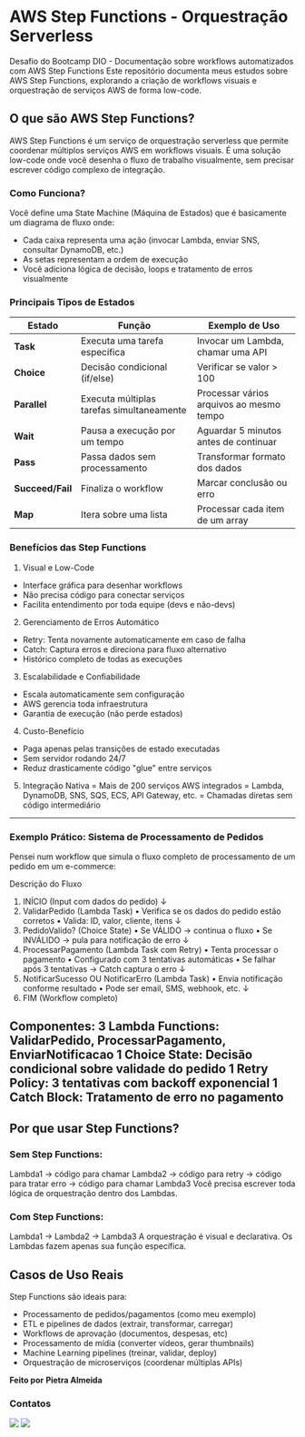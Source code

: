 #  AWS Step Functions - Orquestração Serverless

Desafio do Bootcamp DIO - Documentação sobre workflows automatizados com AWS Step Functions
Este repositório documenta meus estudos sobre AWS Step Functions, explorando a criação de workflows visuais e orquestração de serviços AWS de forma low-code.

## O que são AWS Step Functions?
AWS Step Functions é um serviço de orquestração serverless que permite coordenar múltiplos serviços AWS em workflows visuais. É uma solução low-code onde você desenha o fluxo de trabalho visualmente, sem precisar escrever código complexo de integração.

### Como Funciona?
Você define uma State Machine (Máquina de Estados) que é basicamente um diagrama de fluxo onde:

- Cada caixa representa uma ação (invocar Lambda, enviar SNS, consultar DynamoDB, etc.)
- As setas representam a ordem de execução
- Você adiciona lógica de decisão, loops e tratamento de erros visualmente

### Principais Tipos de Estados

| Estado | Função | Exemplo de Uso |
|--------|--------|----------------|
| **Task** | Executa uma tarefa específica | Invocar um Lambda, chamar uma API |
| **Choice** | Decisão condicional (if/else) | Verificar se valor > 100 |
| **Parallel** | Executa múltiplas tarefas simultaneamente | Processar vários arquivos ao mesmo tempo |
| **Wait** | Pausa a execução por um tempo | Aguardar 5 minutos antes de continuar |
| **Pass** | Passa dados sem processamento | Transformar formato dos dados |
| **Succeed/Fail** | Finaliza o workflow | Marcar conclusão ou erro |
| **Map** | Itera sobre uma lista | Processar cada item de um array |

### Benefícios das Step Functions

 1. Visual e Low-Code
- Interface gráfica para desenhar workflows
- Não precisa código para conectar serviços
- Facilita entendimento por toda equipe (devs e não-devs)

 2. Gerenciamento de Erros Automático
- Retry: Tenta novamente automaticamente em caso de falha
- Catch: Captura erros e direciona para fluxo alternativo
- Histórico completo de todas as execuções

3. Escalabilidade e Confiabilidade
- Escala automaticamente sem configuração
- AWS gerencia toda infraestrutura
- Garantia de execução (não perde estados)

4. Custo-Benefício
- Paga apenas pelas transições de estado executadas
- Sem servidor rodando 24/7
- Reduz drasticamente código "glue" entre serviços

 5. Integração Nativa
= Mais de 200 serviços AWS integrados
= Lambda, DynamoDB, SNS, SQS, ECS, API Gateway, etc.
= Chamadas diretas sem código intermediário

------------------------------------------------------------------------------------------------------------------------------
### Exemplo Prático: Sistema de Processamento de Pedidos
Pensei num workflow que simula o fluxo completo de processamento de um pedido em um e-commerce:

Descrição do Fluxo

1. INÍCIO (Input com dados do pedido)
    ↓
2. ValidarPedido (Lambda Task)
   • Verifica se os dados do pedido estão corretos
   • Valida: ID, valor, cliente, itens
    ↓
3. PedidoValido? (Choice State)
   • Se VÁLIDO → continua o fluxo
   • Se INVÁLIDO → pula para notificação de erro
    ↓
4. ProcessarPagamento (Lambda Task com Retry)
   • Tenta processar o pagamento
   • Configurado com 3 tentativas automáticas
   • Se falhar após 3 tentativas → Catch captura o erro
    ↓
5. NotificarSucesso OU NotificarErro (Lambda Task)
   • Envia notificação conforme resultado
   • Pode ser email, SMS, webhook, etc.
    ↓
6. FIM (Workflow completo)
   
Componentes:
3 Lambda Functions: ValidarPedido, ProcessarPagamento, EnviarNotificacao
1 Choice State: Decisão condicional sobre validade do pedido
1 Retry Policy: 3 tentativas com backoff exponencial
1 Catch Block: Tratamento de erro no pagamento
------------------------------------------------------------------------------------------------------------------------------

## Por que usar Step Functions?
 ### Sem Step Functions:
Lambda1 → código para chamar Lambda2
       → código para retry
       → código para tratar erro
       → código para chamar Lambda3
Você precisa escrever toda lógica de orquestração dentro dos Lambdas.

### Com Step Functions:
Lambda1 → Lambda2 → Lambda3
A orquestração é visual e declarativa. Os Lambdas fazem apenas sua função específica.



## Casos de Uso Reais
Step Functions são ideais para:

- Processamento de pedidos/pagamentos (como meu exemplo)
- ETL e pipelines de dados (extrair, transformar, carregar)
- Workflows de aprovação (documentos, despesas, etc)
- Processamento de mídia (converter vídeos, gerar thumbnails)
- Machine Learning pipelines (treinar, validar, deploy)
- Orquestração de microserviços (coordenar múltiplas APIs)


**Feito por**
**Pietra Almeida**

### Contatos
<div> 
    <a href = "mailto:costapietra@gmail.com"><img loading="lazy" src="https://img.shields.io/badge/Gmail-D14836?style=for-the-badge&logo=gmail&logoColor=white" target="_blank"></a>
    <a href="https://www.linkedin.com/in/almeidapietra" target="_blank"><img loading="lazy" src="https://img.shields.io/badge/-LinkedIn-%230077B5?style=for-the-badge&logo=linkedin&logoColor=white" target="_blank"></a>   
</div>

